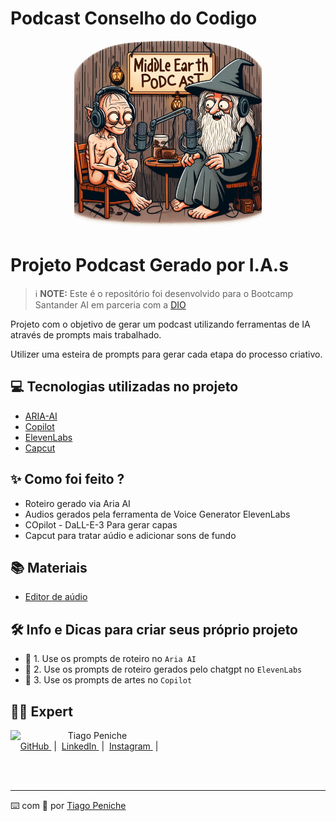 # Podcast Conselho do Codigo

<p align="center">
<img 
    src="./assets/img/capa-middle-earth-podcast-.jpeg"
    width="300"
/>
</p>

# Projeto Podcast Gerado por I.A.s


 > ℹ️ **NOTE:** Este é o repositório  foi desenvolvido para o Bootcamp Santander AI em parceria com a [DIO](https://dio.me)

Projeto com o objetivo de gerar um podcast utilizando ferramentas de IA através de prompts mais trabalhado.

Utilizer uma esteira de prompts para gerar cada etapa do processo criativo.

## 💻 Tecnologias utilizadas no projeto

- [ARIA-AI](https://www.opera.com/pt-br/features/aria?utm_campaign=%2312%20-%20BR%20-%20Performance%20Max%20-%20PT%20-%20AI%20-%20MKT&utm_content=6480751811&gad_source=1&gclid=CjwKCAjwydSzBhBOEiwAj0XN4CPOhElK5hDsdt567snRqzLoLDy1uYnDrySVFJvvOXRTwlPmKyXbtRoCyfIQAvD_BwE) 
- [Copilot](https://copilot.microsoft.com/)
- [ElevenLabs](https://beta.elevenlabs.io/)
- [Capcut](https://www.capcut.com/pt-br/)

## ✨ Como foi feito ?

- Roteiro gerado via Aria AI
- Audios gerados pela ferramenta de Voice Generator ElevenLabs
- COpilot - DaLL-E-3 Para gerar capas
- Capcut para tratar aúdio e adicionar sons de fundo

## 📚 Materiais

- [Editor de aúdio](https://www.capcut.com/editor?from_page=landing_page&__action_from=picture_V%C3%ADdeos%20profissionais%20em%20minutos,%20n%C3%A3o%20em%20horas.)


## 🛠️ Info e Dicas para criar seus próprio projeto 

- 🤖 1. Use os prompts de roteiro no `Aria AI` 
- 🤖 2. Use os prompts de roteiro gerados pelo chatgpt no  `ElevenLabs`
- 🤖 3. Use os prompts de artes no `Copilot`

## 👨‍💻 Expert

<p>
    <img 
      align=left 
      margin=10 
      width=80 
      src="https://github.com/Penichezito.png"
    />
    <p>&nbsp&nbsp&nbspTiago Peniche<br>
    &nbsp&nbsp&nbsp
    <a 
        href="https://github.com/Penichezito">
        GitHub
    </a>
    &nbsp;|&nbsp;
    <a 
        href="https://www.linkedin.com/in/tiago-peniche-eng-de-software/">
        LinkedIn
    </a>
    &nbsp;|&nbsp;
    <a 
        href="https://www.instagram.com/penichetiago">
        Instagram
    </a>
    &nbsp;|&nbsp;</p>
</p>
<br/><br/>
<p>

---

⌨️ com 💜 por [Tiago Peniche](https://github.com/Penichezito) 
